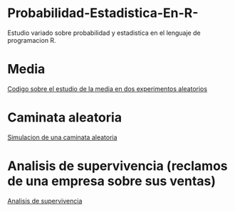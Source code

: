 # Probabilidad-Estadistica-En-R-
Estudio variado sobre probabilidad y estadistica en el lenguaje de programacion R. 
# Media
[Codigo sobre el estudio de la media en dos experimentos aleatorios](https://github.com/GallegosLuna/Probabilidad-Estadistica-En-R-/blob/main/Media%20(estudio).pdf)
# Caminata aleatoria
[Simulacion de una caminata aleatoria](https://github.com/GallegosLuna/Probabilidad-Estadistica-En-R-/blob/main/Simulacion%20de%20una%20caminata%20aleatoria.pdf)

# Analisis de supervivencia (reclamos de una empresa sobre sus ventas)
[Analisis de supervivencia](https://github.com/GallegosLuna/Probabilidad-Estadistica-En-R-/blob/main/Analisis%20de%20supervivencia%20de%20una%20empresa.ipynb)
